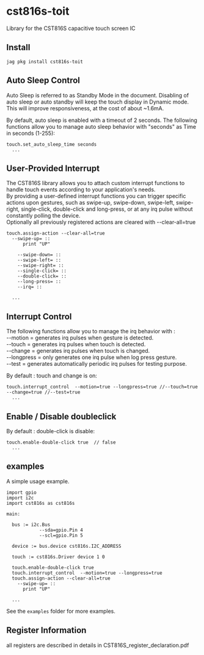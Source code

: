 # cst816s-toit

Library for the CST816S capacitive touch screen IC

## Install
```
jag pkg install cst816s-toit
```

## Auto Sleep Control

Auto Sleep is referred to as Standby Mode in the document. Disabling of auto sleep or auto standby will keep the touch display in Dynamic mode. This will improve responsiveness, at the cost of about ~1.6mA. <br />

By default, auto sleep is enabled with a timeout of 2 seconds. The following functions allow you to manage auto sleep behavior with "seconds" as Time in seconds (1-255):

``` toit
touch.set_auto_sleep_time seconds  
  ...
```

## User-Provided Interrupt

The CST816S library allows you to attach custom interrupt functions to handle touch events according to your application's needs. <br />
By providing a user-defined interrupt functions you can trigger specific actions upon gestures, such as 
swipe-up, swipe-down, swipe-left, swipe-right, single-click, double-click and long-press, or at any irq pulse without constantly polling the device. <br />
Optionally all previously registered actions are cleared with --clear-all=true 


``` toit
touch.assign-action --clear-all=true 
  --swipe-up= ::
      print "UP"

    --swipe-down= ::
    --swipe-left= ::
    --swipe-right= ::
    --single-click= ::
    --double-click= ::
    --long-press= ::
    --irq= ::

  ...
```

##  Interrupt Control
The following functions allow you to manage the irq behavior with : <br />
--motion = generates irq pulses when gesture is detected. <br />
--touch = generates irq pulses when touch is detected. <br />
--change = generates irq pulses when touch is changed. <br />
--longpress = only generates one irq pulse when log press gesture. <br />
--test = generates automatically periodic irq pulses for testing purpose.

By default : touch and change is on:

``` toit
touch.interrupt_control  --motion=true --longpress=true //--touch=true --change=true //--test=true  
  ...
```
## Enable / Disable doubleclick
By default : double-click is disable:

``` toit
touch.enable-double-click true  // false
  ...
```


## examples 

A simple usage example.
``` toit
import gpio
import i2c
import cst816s as cst816s

main:

  bus := i2c.Bus
            --sda=gpio.Pin 4
            --scl=gpio.Pin 5

  device := bus.device cst816s.I2C_ADDRESS

  touch := cst816s.Driver device 1 0

  touch.enable-double-click true
  touch.interrupt_control  --motion=true --longpress=true
  touch.assign-action --clear-all=true 
    --swipe-up= ::
      print "UP"
      
  ...
```
See the `examples` folder for more examples.


## Register Information

all registers are described in details in CST816S_register_declaration.pdf

